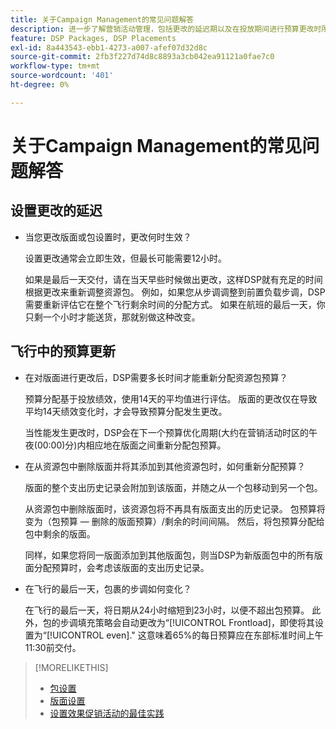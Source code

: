 ```yaml
---
title: 关于Campaign Management的常见问题解答
description: 进一步了解营销活动管理，包括更改的延迟期以及在投放期间进行预算更改时所发生的情况。
feature: DSP Packages, DSP Placements
exl-id: 8a443543-ebb1-4273-a007-afef07d32d8c
source-git-commit: 2fb3f227d74d8c8893a3cb042ea91121a0fae7c0
workflow-type: tm+mt
source-wordcount: '401'
ht-degree: 0%

---
```


# 关于Campaign Management的常见问题解答

<!-- Most of this information should be moved into the relevant topics (especially editing topics). -->

## 设置更改的延迟

* 当您更改版面或包设置时，更改何时生效？

   设置更改通常会立即生效，但最长可能需要12小时。

   如果是最后一天交付，请在当天早些时候做出更改，这样DSP就有充足的时间根据更改来重新调整资源包。 例如，如果您从步调调整到前置负载步调，DSP需要重新评估它在整个飞行剩余时间的分配方式。 如果在航班的最后一天，你只剩一个小时才能送货，那就别做这种改变。

## 飞行中的预算更新

* 在对版面进行更改后，DSP需要多长时间才能重新分配资源包预算？

   预算分配基于投放绩效，使用14天的平均值进行评估。 版面的更改仅在导致平均14天绩效变化时，才会导致预算分配发生更改。

   当性能发生更改时，DSP会在下一个预算优化周期(大约在营销活动时区的午夜(00:00)分)内相应地在版面之间重新分配包预算。

* 在从资源包中删除版面并将其添加到其他资源包时，如何重新分配预算？

   版面的整个支出历史记录会附加到该版面，并随之从一个包移动到另一个包。

   从资源包中删除版面时，该资源包将不再具有版面支出的历史记录。 包预算将变为（包预算 — 删除的版面预算）/剩余的时间间隔。 然后，将包预算分配给包中剩余的版面。

   同样，如果您将同一版面添加到其他版面包，则当DSP为新版面包中的所有版面分配预算时，会考虑该版面的支出历史记录。

* 在飞行的最后一天，包裹的步调如何变化？

   在飞行的最后一天，将日期从24小时缩短到23小时，以便不超出包预算。 此外，包的步调填充策略会自动更改为“[!UICONTROL Frontload]，即使将其设置为“[!UICONTROL even].&quot; 这意味着65%的每日预算应在东部标准时间上午11:30前交付。

>[!MORELIKETHIS]
>
>* [包设置](/help/dsp/campaign-management/packages/package-settings.md)
>* [版面设置](/help/dsp/campaign-management/placements/placement-settings.md)
>* [设置效果促销活动的最佳实践](/help/dsp/optimization/campaign-best-practices-performance.md)

